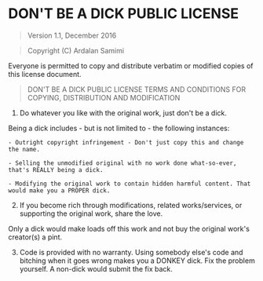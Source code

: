 # DON'T BE A DICK PUBLIC LICENSE

> Version 1.1, December 2016

> Copyright (C) Ardalan Samimi

Everyone is permitted to copy and distribute verbatim or modified
copies of this license document.

> DON'T BE A DICK PUBLIC LICENSE
> TERMS AND CONDITIONS FOR COPYING, DISTRIBUTION AND MODIFICATION

1. Do whatever you like with the original work, just don't be a dick.

  Being a dick includes - but is not limited to - the following instances:

    - Outright copyright infringement - Don't just copy this and change the name.

    - Selling the unmodified original with no work done what-so-ever, that's REALLY being a dick.

    - Modifying the original work to contain hidden harmful content. That would make you a PROPER dick.

2. If you become rich through modifications, related works/services, or supporting the original work, share the love.

  Only a dick would make loads off this work and not buy the original work's creator(s) a pint.

3. Code is provided with no warranty. Using somebody else's code and bitching when it goes wrong makes you a DONKEY dick. Fix the problem yourself. A non-dick would submit the fix back.
